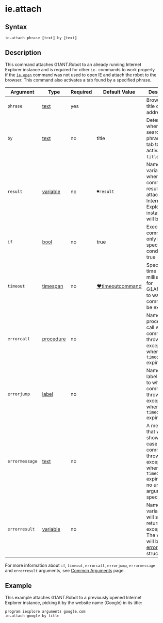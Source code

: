 # ie.attach

## Syntax

```G1ANT
ie.attach phrase ⟦text⟧ by ⟦text⟧
```

## Description

This command attaches G1ANT.Robot to an already running Internet Explorer instance and is required for other `ie.` commands to work properly if the [`ie.open`](IEOpenCommand.md) command was not used to open IE and attach the robot to the browser. This command also activates a tab found by a specified phrase.

| Argument | Type | Required | Default Value | Description |
| -------- | ---- | -------- | ------------- | ----------- |
|`phrase`| [text](https://manual.g1ant.com/link/G1ANT.Language/G1ANT.Language/Structures/TextStructure.md) | yes |  | Browser tab title or URL address |
|`by`| [text](https://manual.g1ant.com/link/G1ANT.Language/G1ANT.Language/Structures/TextStructure.md) | no | title | Determines where to search for a  phrase in a tab to activate it: `title` or `url` |
|`result`| [variable](https://manual.g1ant.com/link/G1ANT.Language/G1ANT.Language/Structures/VariableStructure.md) | no | `♥result` | Name of a variable where the command's result (an attached Internet Explorer instance ID) will be stored |
| `if`           | [bool](https://manual.g1ant.com/link/G1ANT.Language/G1ANT.Language/Structures/BooleanStructure.md) | no       | true                                                        | Executes the command only if a specified condition is true   |
| `timeout`      | [timespan](https://manual.g1ant.com/link/G1ANT.Language/G1ANT.Language/Structures/TimeSpanStructure.md) | no       | [♥timeoutcommand](https://manual.g1ant.com/link/G1ANT.Language/G1ANT.Addon.Core/Variables/TimeoutCommandVariable.md) | Specifies time in milliseconds for G1ANT.Robot to wait for the command to be executed |
| `errorcall`    | [procedure](https://manual.g1ant.com/link/G1ANT.Language/G1ANT.Language/Structures/ProcedureStructure.md) | no       |                                                             | Name of a procedure to call when the command throws an exception or when a given `timeout` expires |
| `errorjump`    | [label](https://manual.g1ant.com/link/G1ANT.Language/G1ANT.Language/Structures/LabelStructure.md) | no       |                                                             | Name of the label to jump to when the command throws an exception or when a given `timeout` expires |
| `errormessage` | [text](https://manual.g1ant.com/link/G1ANT.Language/G1ANT.Language/Structures/TextStructure.md) | no       |                                                             | A message that will be shown in case the command throws an exception or when a given `timeout` expires, and no `errorjump` argument is specified |
| `errorresult`  | [variable](https://manual.g1ant.com/link/G1ANT.Language/G1ANT.Language/Structures/VariableStructure.md) | no       |                                                             | Name of a variable that will store the returned exception. The variable will be of [error](https://manual.g1ant.com/link/G1ANT.Language/G1ANT.Language/Structures/ErrorStructure.md) structure  |

For more information about `if`, `timeout`, `errorcall`, `errorjump`, `errormessage` and `errorresult` arguments, see [Common Arguments](https://manual.g1ant.com/link/G1ANT.Manual/appendices/common-arguments.md) page.

## Example

This example attaches G1ANT.Robot to a previously opened Internet Explorer instance, picking it by the website name (Google) in its title:

```G1ANT
program iexplore arguments google.com
ie.attach google by title
```

